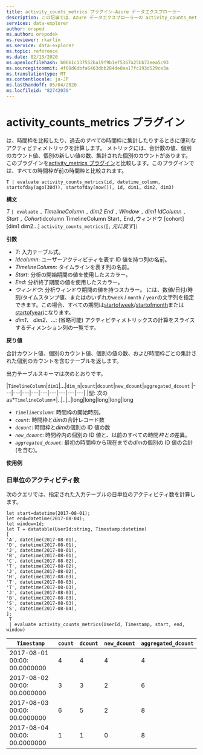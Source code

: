 ```yaml
---
title: activity_counts_metrics プラグイン-Azure データエクスプローラー
description: この記事では、Azure データエクスプローラーの activity_counts_metrics プラグインについて説明します。
services: data-explorer
author: orspod
ms.author: orspodek
ms.reviewer: rkarlin
ms.service: data-explorer
ms.topic: reference
ms.date: 02/13/2020
ms.openlocfilehash: b06b1c137552ba19f9b1ef5367a25bb72eea5c93
ms.sourcegitcommit: 4f68d6dbfa6463dbb284de0aa17fc193d529ce3a
ms.translationtype: MT
ms.contentlocale: ja-JP
ms.lasthandoff: 05/04/2020
ms.locfileid: "82742039"
---
```

# <a name="activity_counts_metrics-plugin"></a>activity_counts_metrics プラグイン

は、時間枠を比較したり、過去の*すべて*の時間枠に集計したりするときに便利なアクティビティメトリックを計算します。 メトリックには、合計数の値、個別のカウント値、個別の新しい値の数、集計された個別のカウントがあります。 このプラグインを[activity_metrics プラグイン](activity-metrics-plugin.md)と比較します。このプラグインでは、すべての時間枠が前の時間枠と比較されます。

```kusto
T | evaluate activity_counts_metrics(id, datetime_column, startofday(ago(30d)), startofday(now()), 1d, dim1, dim2, dim3)
```

**構文**

*T* `| evaluate` `,` *TimelineColumn* `,` *dim2* *End* `,` *Window* `,` *dim1* *IdColumn* `,` *Start* `,` *Cohort*idcolumn TimelineColumn Start`,` End`,`ウィンドウ [cohort] [dim1 dim2...] `activity_counts_metrics(`[`,` *元に戻す*]`)`

**引数**

* *T*: 入力テーブル式。
* *Idcolumn*: ユーザーアクティビティを表す ID 値を持つ列の名前。 
* *TimelineColumn*: タイムラインを表す列の名前。
* *Start*: 分析の開始期間の値を使用したスカラー。
* *End*: 分析終了期間の値を使用したスカラー。
* *ウィンドウ*: 分析ウィンドウ期間の値を持つスカラー。 には、数値/日付/時刻/タイムスタンプ値、またはのいずれか`week` / `month` / `year`の文字列を指定できます。この場合、すべての期間は[startofweek](startofweekfunction.md)/[startofmonth](startofmonthfunction.md)または[startofyear](startofyearfunction.md)になります。 
* *dim1*、 *dim2*、...: (省略可能) アクティビティメトリックスの計算をスライスするディメンション列の一覧です。

**戻り値**

合計カウント値、個別のカウント値、個別の値の数、および時間枠ごとの集計された個別のカウントを含むテーブルを返します。

出力テーブルスキーマは次のとおりです。

|`TimelineColumn`|`dim1`|...|`dim_n`|`count`|`dcount`|`new_dcount`|`aggregated_dcount`
|---|---|---|---|---|---|---|---|---|
|型: 次の as*`TimelineColumn`*|..|..|..|long|long|long|long|long


* *`TimelineColumn`*: 時間枠の開始時刻。
* *`count`*: 時間枠と*dim*の合計レコード数
* *`dcount`*: 時間枠と*dim*の個別の ID 値の数
* *`new_dcount`*: 時間枠内の個別の ID 値と、以前のすべての時間*枠との*差異。 
* *`aggregated_dcount`*: 最初の時間枠から現在までの*dim*の個別の ID 値の合計 (を含む)。

**使用例**

### <a name="daily-activity-counts"></a>日単位のアクティビティ数 

次のクエリでは、指定された入力テーブルの日単位のアクティビティ数を計算します。

```kusto
let start=datetime(2017-08-01);
let end=datetime(2017-08-04);
let window=1d;
let T = datatable(UserId:string, Timestamp:datetime)
[
'A', datetime(2017-08-01),
'D', datetime(2017-08-01), 
'J', datetime(2017-08-01),
'B', datetime(2017-08-01),
'C', datetime(2017-08-02),  
'T', datetime(2017-08-02),
'J', datetime(2017-08-02),
'H', datetime(2017-08-03),
'T', datetime(2017-08-03),
'T', datetime(2017-08-03),
'J', datetime(2017-08-03),
'B', datetime(2017-08-03),
'S', datetime(2017-08-03),
'S', datetime(2017-08-04),
];
 T 
 | evaluate activity_counts_metrics(UserId, Timestamp, start, end, window)
```

|`Timestamp`|`count`|`dcount`|`new_dcount`|`aggregated_dcount`|
|---|---|---|---|---|
|2017-08-01 00:00: 00.0000000|4|4|4|4|
|2017-08-02 00:00: 00.0000000|3|3|2|6|
|2017-08-03 00:00: 00.0000000|6|5|2|8|
|2017-08-04 00:00: 00.0000000|1|1|0|8|


